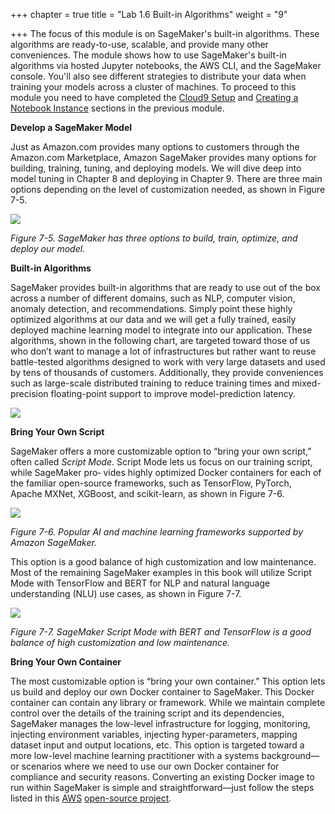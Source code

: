 +++
chapter = true
title = "Lab 1.6 Built-in Algorithms"
weight = "9"

+++
The focus of this module is on SageMaker's built-in algorithms. These algorithms are ready-to-use, scalable, and provide many other conveniences. The module shows how to use SageMaker's built-in algorithms via hosted Jupyter notebooks, the AWS CLI, and the SageMaker console. You'll also see different strategies to distribute your data when training your models across a cluster of machines. To proceed to this module you need to have completed the [Cloud9 Setup](../prerequisites/cloud9.html) and [Creating a Notebook Instance](../introduction/notebook.html) sections in the previous module.

**Develop a SageMaker Model**

Just as Amazon.com provides many options to customers through the Amazon.com Marketplace, Amazon SageMaker provides many options for building, training, tuning, and deploying models. We will dive deep into model tuning in Chapter 8 and deploying in Chapter 9. There are three main options depending on the level of customization needed, as shown in Figure 7-5.

![](/images/model.png)

_Figure 7-5. SageMaker has three options to build, train, optimize, and deploy our model._

**Built-in Algorithms**

SageMaker provides built-in algorithms that are ready to use out of the box across a number of different domains, such as NLP, computer vision, anomaly detection, and recommendations. Simply point these highly optimized algorithms at our data and we will get a fully trained, easily deployed machine learning model to integrate into our application. These algorithms, shown in the following chart, are targeted toward those of us who don’t want to manage a lot of infrastructures but rather want to reuse battle-tested algorithms designed to work with very large datasets and used by tens of thousands of customers. Additionally, they provide conveniences such as large-scale distributed training to reduce training times and mixed-precision floating-point support to improve model-prediction latency.

![](/images/built-in.png)

**Bring Your Own Script**

SageMaker offers a more customizable option to “bring your own script,” often called _Script Mode_. Script Mode lets us focus on our training script, while SageMaker pro‐ vides highly optimized Docker containers for each of the familiar open-source frameworks, such as TensorFlow, PyTorch, Apache MXNet, XGBoost, and scikit-learn, as shown in Figure 7-6.

![](/images/frameworks.png)

_Figure 7-6. Popular AI and machine learning frameworks supported by Amazon SageMaker._

This option is a good balance of high customization and low maintenance. Most of the remaining SageMaker examples in this book will utilize Script Mode with TensorFlow and BERT for NLP and natural language understanding (NLU) use cases, as shown in Figure 7-7.

![](/images/model-BERT.png)

_Figure 7-7. SageMaker Script Mode with BERT and TensorFlow is a good balance of high customization and low maintenance._

**Bring Your Own Container**

The most customizable option is “bring your own container.” This option lets us build and deploy our own Docker container to SageMaker. This Docker container can contain any library or framework. While we maintain complete control over the details of the training script and its dependencies, SageMaker manages the low-level infrastructure for logging, monitoring, injecting environment variables, injecting hyper-parameters, mapping dataset input and output locations, etc. This option is targeted toward a more low-level machine learning practitioner with a systems background—or scenarios where we need to use our own Docker container for compliance and security reasons. Converting an existing Docker image to run within SageMaker is simple and straightforward—just follow the steps listed in this [AWS](https://oreil.ly/7Rn86) [open-source project](https://oreil.ly/7Rn86).
